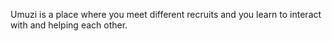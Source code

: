 Umuzi is a place where you meet different recruits and you learn to interact with and helping each other.
